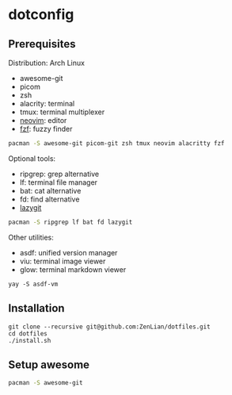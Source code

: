 # dotconfig

## Prerequisites

Distribution: Arch Linux

- awesome-git
- picom
- zsh
- alacrity: terminal
- tmux: terminal multiplexer
- [neovim](https://github.com/neovim/neovim): editor
- [fzf](https://github.com/junegunn/fzf): fuzzy finder

```bash
pacman -S awesome-git picom-git zsh tmux neovim alacritty fzf
```

Optional tools:

- ripgrep: grep alternative
- lf: terminal file manager
- bat: cat alternative
- fd: find alternative
- [lazygit](https://github.com/jesseduffield/lazygit)

```bash
pacman -S ripgrep lf bat fd lazygit
```

Other utilities:

- asdf: unified version manager
- viu: terminal image viewer
- glow: terminal markdown viewer

```shell
yay -S asdf-vm
```

## Installation

```shell
git clone --recursive git@github.com:ZenLian/dotfiles.git
cd dotfiles
./install.sh
```

## Setup awesome

```sh
pacman -S awesome-git
```

